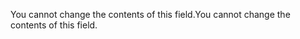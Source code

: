 <span data-ttu-id="1f90b-101">You cannot change the contents of this field.</span><span class="sxs-lookup"><span data-stu-id="1f90b-101">You cannot change the contents of this field.</span></span>
